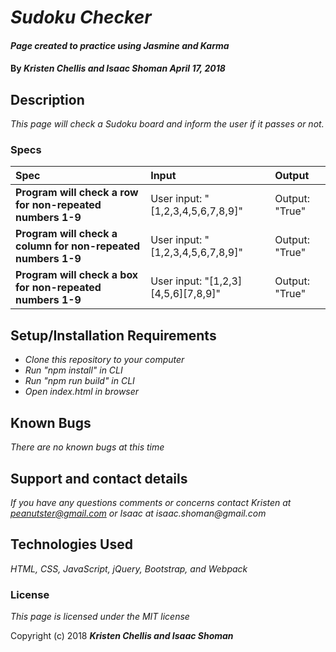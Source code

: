 # _Sudoku Checker_

#### _Page created to practice using Jasmine and Karma_

#### By _**Kristen Chellis and Isaac Shoman April 17, 2018**_

## Description

_This page will check a Sudoku board and inform the user if it passes or not._

### Specs
| Spec | Input | Output |
| :-------------     | :------------- | :------------- |
| **Program will check a row for non-repeated numbers 1-9** | User input: "[1,2,3,4,5,6,7,8,9]" | Output: "True" |
| **Program will check a column for non-repeated numbers 1-9** | User input: "[1,2,3,4,5,6,7,8,9]" | Output: "True" |
| **Program will check a box for non-repeated numbers 1-9** | User input: "[1,2,3][4,5,6][7,8,9]" | Output: "True" |


## Setup/Installation Requirements

* _Clone this repository to your computer_
* _Run "npm install" in CLI_
* _Run "npm run build" in CLI_
* _Open index.html in browser_


## Known Bugs

_There are no known bugs at this time_

## Support and contact details

_If you have any questions comments or concerns contact Kristen at peanutster@gmail.com or Isaac at isaac.shoman@gmail.com_

## Technologies Used

_HTML, CSS, JavaScript, jQuery, Bootstrap, and Webpack_

### License

*This page is licensed under the MIT license*

Copyright (c) 2018 **_Kristen Chellis and Isaac Shoman_**
